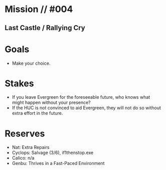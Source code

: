 # Mission // #004
## Last Castle / Rallying Cry
# Goals
- Make your choice.

# Stakes
- If you leave Evergreen for the foreseeable future, who knows what might happen without your presence?
- If the HUC is not convinced to aid Evergreen, they will not do so without extra effort in the future.

# Reserves
- Nat: Extra Repairs
- Cyclops: Salvage (3/6), if1thenstop.exe
- Calico: n/a
- Genbu: Thrives in a Fast-Paced Environment